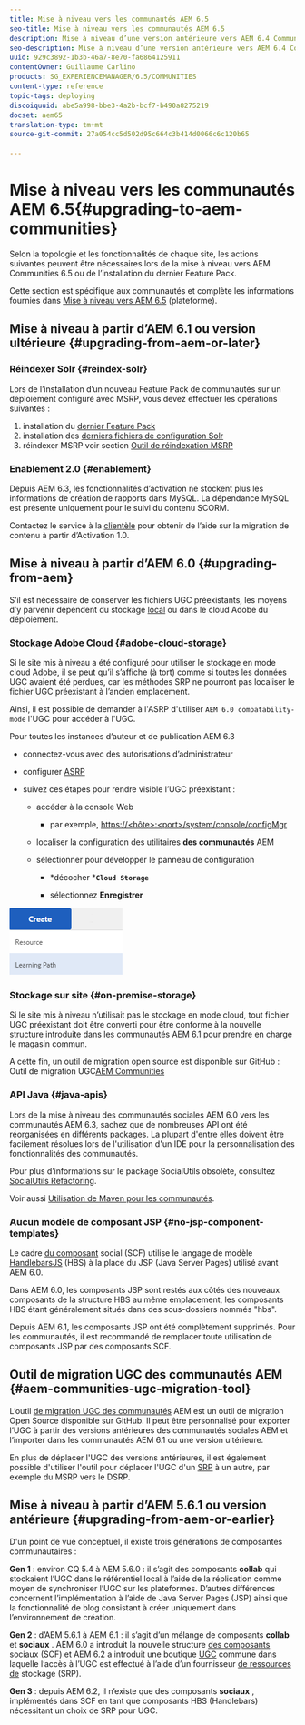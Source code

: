 ```yaml
---
title: Mise à niveau vers les communautés AEM 6.5
seo-title: Mise à niveau vers les communautés AEM 6.5
description: Mise à niveau d’une version antérieure vers AEM 6.4 Communities
seo-description: Mise à niveau d’une version antérieure vers AEM 6.4 Communities
uuid: 929c3892-1b3b-46a7-8e70-fa6864125911
contentOwner: Guillaume Carlino
products: SG_EXPERIENCEMANAGER/6.5/COMMUNITIES
content-type: reference
topic-tags: deploying
discoiquuid: abe5a998-bbe3-4a2b-bcf7-b490a8275219
docset: aem65
translation-type: tm+mt
source-git-commit: 27a054cc5d502d95c664c3b414d0066c6c120b65

---
```



# Mise à niveau vers les communautés AEM 6.5{#upgrading-to-aem-communities}

Selon la topologie et les fonctionnalités de chaque site, les actions suivantes peuvent être nécessaires lors de la mise à niveau vers AEM Communities 6.5 ou de l’installation du dernier Feature Pack.

Cette section est spécifique aux communautés et complète les informations fournies dans [Mise à niveau vers AEM 6.5](/help/sites-deploying/upgrade.md) (plateforme).

## Mise à niveau à partir d’AEM 6.1 ou version ultérieure {#upgrading-from-aem-or-later}

### Réindexer Solr {#reindex-solr}

Lors de l’installation d’un nouveau Feature Pack de communautés sur un déploiement configuré avec MSRP, vous devez effectuer les opérations suivantes :

1. installation du [dernier Feature Pack](/help/communities/deploy-communities.md#latestfeaturepack)
1. installation des [derniers fichiers de configuration Solr](/help/communities/msrp.md#upgrading)
1. réindexer MSRP voir section [Outil de réindexation MSRP](/help/communities/msrp.md#msrp-reindex-tool)

### Enablement 2.0 {#enablement}

Depuis AEM 6.3, les fonctionnalités d’activation ne stockent plus les informations de création de rapports dans MySQL. La dépendance MySQL est présente uniquement pour le suivi du contenu SCORM.

Contactez le service à la [clientèle](https://helpx.adobe.com/marketing-cloud/contact-support.html) pour obtenir de l’aide sur la migration de contenu à partir d’Activation 1.0.

## Mise à niveau à partir d’AEM 6.0 {#upgrading-from-aem}

S’il est nécessaire de conserver les fichiers UGC préexistants, les moyens d’y parvenir dépendent du stockage [local](#on-premise-storage) ou dans le cloud [](#adobe-cloud-storage)Adobe du déploiement.

### Stockage Adobe Cloud {#adobe-cloud-storage}

Si le site mis à niveau a été configuré pour utiliser le stockage en mode cloud Adobe, il se peut qu’il s’affiche (à tort) comme si toutes les données UGC avaient été perdues, car les méthodes SRP ne pourront pas localiser le fichier UGC préexistant à l’ancien emplacement.

Ainsi, il est possible de demander à l&#39;ASRP d&#39;utiliser `AEM 6.0 compatability-mode` l&#39;UGC pour accéder à l&#39;UGC.

Pour toutes les instances d’auteur et de publication AEM 6.3

* connectez-vous avec des autorisations d’administrateur
* configurer [ASRP](/help/communities/asrp.md)
* suivez ces étapes pour rendre visible l’UGC préexistant :

   * accéder à la console Web

      * par exemple, [https://&lt;hôte>:&lt;port>/system/console/configMgr](https://localhost:4502/system/console/configMgr)
   * localiser la configuration des utilitaires **des communautés** AEM
   * sélectionner pour développer le panneau de configuration

      * *décocher ***`Cloud Storage`**

      * sélectionnez **Enregistrer**


![chlimage_1-176](assets/chlimage_1-176.png)

### Stockage sur site {#on-premise-storage}

Si le site mis à niveau n’utilisait pas le stockage en mode cloud, tout fichier UGC préexistant doit être converti pour être conforme à la nouvelle structure introduite dans les communautés AEM 6.1 pour prendre en charge le magasin commun.

A cette fin, un outil de migration open source est disponible sur GitHub :
Outil de migration UGC[AEM Communities](https://github.com/Adobe-Marketing-Cloud/communities-ugc-migration)

### API Java {#java-apis}

Lors de la mise à niveau des communautés sociales AEM 6.0 vers les communautés AEM 6.3, sachez que de nombreuses API ont été réorganisées en différents packages. La plupart d&#39;entre elles doivent être facilement résolues lors de l&#39;utilisation d&#39;un IDE pour la personnalisation des fonctionnalités des communautés.

Pour plus d’informations sur le package SocialUtils obsolète, consultez [SocialUtils Refactoring](/help/communities/socialutils.md).

Voir aussi [Utilisation de Maven pour les communautés](/help/communities/maven.md).

### Aucun modèle de composant JSP {#no-jsp-component-templates}

Le cadre [du composant](/help/communities/scf.md) social (SCF) utilise le langage de modèle [HandlebarsJS](https://www.handlebarsjs.com/) (HBS) à la place du JSP (Java Server Pages) utilisé avant AEM 6.0.

Dans AEM 6.0, les composants JSP sont restés aux côtés des nouveaux composants de la structure HBS au même emplacement, les composants HBS étant généralement situés dans des sous-dossiers nommés &quot;hbs&quot;.

Depuis AEM 6.1, les composants JSP ont été complètement supprimés. Pour les communautés, il est recommandé de remplacer toute utilisation de composants JSP par des composants SCF.

## Outil de migration UGC des communautés AEM {#aem-communities-ugc-migration-tool}

L’outil [de migration UGC des communautés](https://github.com/Adobe-Marketing-Cloud/communities-ugc-migration) AEM est un outil de migration Open Source disponible sur GitHub. Il peut être personnalisé pour exporter l’UGC à partir des versions antérieures des communautés sociales AEM et l’importer dans les communautés AEM 6.1 ou une version ultérieure.

En plus de déplacer l&#39;UGC des versions antérieures, il est également possible d&#39;utiliser l&#39;outil pour déplacer l&#39;UGC d&#39;un [SRP](/help/communities/working-with-srp.md) à un autre, par exemple du MSRP vers le DSRP.

## Mise à niveau à partir d’AEM 5.6.1 ou version antérieure {#upgrading-from-aem-or-earlier}

D&#39;un point de vue conceptuel, il existe trois générations de composantes communautaires :

**Gen 1** : environ CQ 5.4 à AEM 5.6.0 : il s’agit des composants **collab** qui stockaient l’UGC dans le référentiel local à l’aide de la réplication comme moyen de synchroniser l’UGC sur les plateformes. D’autres différences concernent l’implémentation à l’aide de Java Server Pages (JSP) ainsi que la fonctionnalité de blog consistant à créer uniquement dans l’environnement de création.

**Gen 2** : d’AEM 5.6.1 à AEM 6.1 : il s’agit d’un mélange de composants **collab** et **sociaux** . AEM 6.0 a introduit la nouvelle structure [des composants](/help/communities/scf.md) sociaux (SCF) et AEM 6.2 a introduit une boutique [UGC](/help/communities/working-with-srp.md) commune dans laquelle l’accès à l’UGC est effectué à l’aide d’un fournisseur [de ressources de](/help/communities/srp.md) stockage (SRP).

**Gen 3** : depuis AEM 6.2, il n’existe que des composants **sociaux** , implémentés dans SCF en tant que composants HBS (Handlebars) nécessitant un choix de SRP pour UGC.
